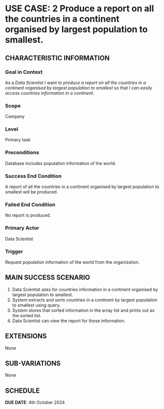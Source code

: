 # USE CASE: 2 Produce a report on all the countries in a continent organised by largest population to smallest.

## CHARACTERISTIC INFORMATION

### Goal in Context

As a *Data Scientist* I want *to produce a report on all the countries in a continent organised by largest population to smallest* so that *I can easily access countries information in a continent.*

### Scope

Company

### Level

Primary task

### Preconditions

Database includes population information of the world.

### Success End Condition

A report of all the countries in a continent organised by largest population to smallest will be produced.

### Failed End Condition

No report is produced.

### Primary Actor

Data Scientist

### Trigger

Request population information of the world from the organization.

## MAIN SUCCESS SCENARIO

1. Data Scientist asks for countries information in a continent organised by largest population to smallest.
2. System extracts and sorts countries in a continent by largest population to smallest using query.
3. System stores that sorted information in the array list and prints out as the sorted list.
4. Data Scientist can view the report for those information.

## EXTENSIONS

None

## SUB-VARIATIONS

None

## SCHEDULE

**DUE DATE**: 4th October 2024